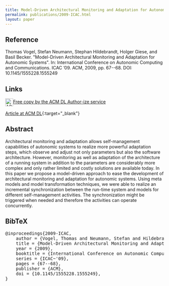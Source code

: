 ```yaml
---
title: Model-Driven Architectural Monitoring and Adaptation for Autonomic Systems
permalink: publications/2009-ICAC.html
layout: paper
---
```


## Reference
Thomas Vogel, Stefan Neumann, Stephan Hildebrandt, Holger Giese, and Basil Becker. "Model-Driven Architectural Monitoring and Adaptation for Autonomic Systems". In: International Conference on Autonomic Computing and Communications. ICAC ’09. ACM, 2009, pp. 67--68. DOI: 10.1145/1555228.1555249

## Links
<p>
<!-- ACM DL Article: Model-driven architectural monitoring and adaptation for autonomic systems -->
<div class="acmdlitem" id="item1555249"><img src="http://dl.acm.org/images/oa.gif" width="25" height="25" border="0" alt="ACM DL Author-ize service" style="vertical-align:middle"/><a href="https://dl.acm.org/authorize?N96418" title="Model-driven architectural monitoring and adaptation for autonomic systems">Free copy by the ACM DL Author-ize service</a></div>
</p>

[Article at ACM DL](https://doi.org/10.1145/1555228.1555249){:target="_blank"}

## Abstract
Architectural monitoring and adaptation allows self-management capabilities of autonomic systems to realize more powerful adaptation steps, which observe and adjust not only parameters but also the software architecture. However, monitoring as well as adaptation of the architecture of a running system in addition to the parameters are considerably more complex and only rather limited and costly solutions are available today. In this paper we propose a model-driven approach to ease the development of architectural monitoring and adaptation for autonomic systems. Using meta models and model transformation techniques, we were able to realize an incremental synchronization between the run-time system and models for different self-management activities. The synchronization might be triggered when needed and therefore the activities can operate concurrently.

## BibTeX

<div class="bibtex">
<pre>@inproceedings{2009-ICAC,
    author = {Vogel, Thomas and Neumann, Stefan and Hildebrandt, Stephan and Giese, Holger and Becker, Basil},
    title = {Model-Driven Architectural Monitoring and Adaptation for Autonomic Systems},
    year = {2009},
    booktitle = {International Conference on Autonomic Computing and Communications},
    series = {ICAC~'09},
    pages = {67--68},
    publisher = {ACM},
    doi = {10.1145/1555228.1555249},
}</pre>
</div>
